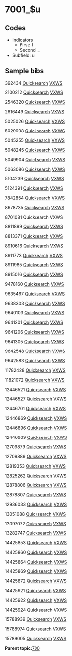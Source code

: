 # 7001\_$u

## Codes

-   Indicators
    -   First: 1
    -   Second: \_
-   Subfield: u

## Sample bibs

392434 [Quicksearch](https://search.library.yale.edu/catalog/392434) [VXWS](http://prodorbis.library.yale.edu:7014/vxws/GetHoldingsService?bibId=392434)

2100212 [Quicksearch](https://search.library.yale.edu/catalog/2100212) [VXWS](http://prodorbis.library.yale.edu:7014/vxws/GetHoldingsService?bibId=2100212)

2546320 [Quicksearch](https://search.library.yale.edu/catalog/2546320) [VXWS](http://prodorbis.library.yale.edu:7014/vxws/GetHoldingsService?bibId=2546320)

2616449 [Quicksearch](https://search.library.yale.edu/catalog/2616449) [VXWS](http://prodorbis.library.yale.edu:7014/vxws/GetHoldingsService?bibId=2616449)

5025026 [Quicksearch](https://search.library.yale.edu/catalog/5025026) [VXWS](http://prodorbis.library.yale.edu:7014/vxws/GetHoldingsService?bibId=5025026)

5029998 [Quicksearch](https://search.library.yale.edu/catalog/5029998) [VXWS](http://prodorbis.library.yale.edu:7014/vxws/GetHoldingsService?bibId=5029998)

5045255 [Quicksearch](https://search.library.yale.edu/catalog/5045255) [VXWS](http://prodorbis.library.yale.edu:7014/vxws/GetHoldingsService?bibId=5045255)

5048245 [Quicksearch](https://search.library.yale.edu/catalog/5048245) [VXWS](http://prodorbis.library.yale.edu:7014/vxws/GetHoldingsService?bibId=5048245)

5049904 [Quicksearch](https://search.library.yale.edu/catalog/5049904) [VXWS](http://prodorbis.library.yale.edu:7014/vxws/GetHoldingsService?bibId=5049904)

5063086 [Quicksearch](https://search.library.yale.edu/catalog/5063086) [VXWS](http://prodorbis.library.yale.edu:7014/vxws/GetHoldingsService?bibId=5063086)

5104239 [Quicksearch](https://search.library.yale.edu/catalog/5104239) [VXWS](http://prodorbis.library.yale.edu:7014/vxws/GetHoldingsService?bibId=5104239)

5124391 [Quicksearch](https://search.library.yale.edu/catalog/5124391) [VXWS](http://prodorbis.library.yale.edu:7014/vxws/GetHoldingsService?bibId=5124391)

7842854 [Quicksearch](https://search.library.yale.edu/catalog/7842854) [VXWS](http://prodorbis.library.yale.edu:7014/vxws/GetHoldingsService?bibId=7842854)

8678735 [Quicksearch](https://search.library.yale.edu/catalog/8678735) [VXWS](http://prodorbis.library.yale.edu:7014/vxws/GetHoldingsService?bibId=8678735)

8701081 [Quicksearch](https://search.library.yale.edu/catalog/8701081) [VXWS](http://prodorbis.library.yale.edu:7014/vxws/GetHoldingsService?bibId=8701081)

8811899 [Quicksearch](https://search.library.yale.edu/catalog/8811899) [VXWS](http://prodorbis.library.yale.edu:7014/vxws/GetHoldingsService?bibId=8811899)

8813371 [Quicksearch](https://search.library.yale.edu/catalog/8813371) [VXWS](http://prodorbis.library.yale.edu:7014/vxws/GetHoldingsService?bibId=8813371)

8910616 [Quicksearch](https://search.library.yale.edu/catalog/8910616) [VXWS](http://prodorbis.library.yale.edu:7014/vxws/GetHoldingsService?bibId=8910616)

8911773 [Quicksearch](https://search.library.yale.edu/catalog/8911773) [VXWS](http://prodorbis.library.yale.edu:7014/vxws/GetHoldingsService?bibId=8911773)

8911985 [Quicksearch](https://search.library.yale.edu/catalog/8911985) [VXWS](http://prodorbis.library.yale.edu:7014/vxws/GetHoldingsService?bibId=8911985)

8915016 [Quicksearch](https://search.library.yale.edu/catalog/8915016) [VXWS](http://prodorbis.library.yale.edu:7014/vxws/GetHoldingsService?bibId=8915016)

9478160 [Quicksearch](https://search.library.yale.edu/catalog/9478160) [VXWS](http://prodorbis.library.yale.edu:7014/vxws/GetHoldingsService?bibId=9478160)

9635467 [Quicksearch](https://search.library.yale.edu/catalog/9635467) [VXWS](http://prodorbis.library.yale.edu:7014/vxws/GetHoldingsService?bibId=9635467)

9638303 [Quicksearch](https://search.library.yale.edu/catalog/9638303) [VXWS](http://prodorbis.library.yale.edu:7014/vxws/GetHoldingsService?bibId=9638303)

9640103 [Quicksearch](https://search.library.yale.edu/catalog/9640103) [VXWS](http://prodorbis.library.yale.edu:7014/vxws/GetHoldingsService?bibId=9640103)

9641201 [Quicksearch](https://search.library.yale.edu/catalog/9641201) [VXWS](http://prodorbis.library.yale.edu:7014/vxws/GetHoldingsService?bibId=9641201)

9641206 [Quicksearch](https://search.library.yale.edu/catalog/9641206) [VXWS](http://prodorbis.library.yale.edu:7014/vxws/GetHoldingsService?bibId=9641206)

9641305 [Quicksearch](https://search.library.yale.edu/catalog/9641305) [VXWS](http://prodorbis.library.yale.edu:7014/vxws/GetHoldingsService?bibId=9641305)

9642548 [Quicksearch](https://search.library.yale.edu/catalog/9642548) [VXWS](http://prodorbis.library.yale.edu:7014/vxws/GetHoldingsService?bibId=9642548)

9642583 [Quicksearch](https://search.library.yale.edu/catalog/9642583) [VXWS](http://prodorbis.library.yale.edu:7014/vxws/GetHoldingsService?bibId=9642583)

11782428 [Quicksearch](https://search.library.yale.edu/catalog/11782428) [VXWS](http://prodorbis.library.yale.edu:7014/vxws/GetHoldingsService?bibId=11782428)

11821072 [Quicksearch](https://search.library.yale.edu/catalog/11821072) [VXWS](http://prodorbis.library.yale.edu:7014/vxws/GetHoldingsService?bibId=11821072)

12446521 [Quicksearch](https://search.library.yale.edu/catalog/12446521) [VXWS](http://prodorbis.library.yale.edu:7014/vxws/GetHoldingsService?bibId=12446521)

12446527 [Quicksearch](https://search.library.yale.edu/catalog/12446527) [VXWS](http://prodorbis.library.yale.edu:7014/vxws/GetHoldingsService?bibId=12446527)

12446701 [Quicksearch](https://search.library.yale.edu/catalog/12446701) [VXWS](http://prodorbis.library.yale.edu:7014/vxws/GetHoldingsService?bibId=12446701)

12446869 [Quicksearch](https://search.library.yale.edu/catalog/12446869) [VXWS](http://prodorbis.library.yale.edu:7014/vxws/GetHoldingsService?bibId=12446869)

12446896 [Quicksearch](https://search.library.yale.edu/catalog/12446896) [VXWS](http://prodorbis.library.yale.edu:7014/vxws/GetHoldingsService?bibId=12446896)

12446969 [Quicksearch](https://search.library.yale.edu/catalog/12446969) [VXWS](http://prodorbis.library.yale.edu:7014/vxws/GetHoldingsService?bibId=12446969)

12709879 [Quicksearch](https://search.library.yale.edu/catalog/12709879) [VXWS](http://prodorbis.library.yale.edu:7014/vxws/GetHoldingsService?bibId=12709879)

12709889 [Quicksearch](https://search.library.yale.edu/catalog/12709889) [VXWS](http://prodorbis.library.yale.edu:7014/vxws/GetHoldingsService?bibId=12709889)

12819353 [Quicksearch](https://search.library.yale.edu/catalog/12819353) [VXWS](http://prodorbis.library.yale.edu:7014/vxws/GetHoldingsService?bibId=12819353)

12825262 [Quicksearch](https://search.library.yale.edu/catalog/12825262) [VXWS](http://prodorbis.library.yale.edu:7014/vxws/GetHoldingsService?bibId=12825262)

12878806 [Quicksearch](https://search.library.yale.edu/catalog/12878806) [VXWS](http://prodorbis.library.yale.edu:7014/vxws/GetHoldingsService?bibId=12878806)

12878807 [Quicksearch](https://search.library.yale.edu/catalog/12878807) [VXWS](http://prodorbis.library.yale.edu:7014/vxws/GetHoldingsService?bibId=12878807)

12936033 [Quicksearch](https://search.library.yale.edu/catalog/12936033) [VXWS](http://prodorbis.library.yale.edu:7014/vxws/GetHoldingsService?bibId=12936033)

13051088 [Quicksearch](https://search.library.yale.edu/catalog/13051088) [VXWS](http://prodorbis.library.yale.edu:7014/vxws/GetHoldingsService?bibId=13051088)

13097072 [Quicksearch](https://search.library.yale.edu/catalog/13097072) [VXWS](http://prodorbis.library.yale.edu:7014/vxws/GetHoldingsService?bibId=13097072)

13282747 [Quicksearch](https://search.library.yale.edu/catalog/13282747) [VXWS](http://prodorbis.library.yale.edu:7014/vxws/GetHoldingsService?bibId=13282747)

14425853 [Quicksearch](https://search.library.yale.edu/catalog/14425853) [VXWS](http://prodorbis.library.yale.edu:7014/vxws/GetHoldingsService?bibId=14425853)

14425860 [Quicksearch](https://search.library.yale.edu/catalog/14425860) [VXWS](http://prodorbis.library.yale.edu:7014/vxws/GetHoldingsService?bibId=14425860)

14425864 [Quicksearch](https://search.library.yale.edu/catalog/14425864) [VXWS](http://prodorbis.library.yale.edu:7014/vxws/GetHoldingsService?bibId=14425864)

14425869 [Quicksearch](https://search.library.yale.edu/catalog/14425869) [VXWS](http://prodorbis.library.yale.edu:7014/vxws/GetHoldingsService?bibId=14425869)

14425872 [Quicksearch](https://search.library.yale.edu/catalog/14425872) [VXWS](http://prodorbis.library.yale.edu:7014/vxws/GetHoldingsService?bibId=14425872)

14425921 [Quicksearch](https://search.library.yale.edu/catalog/14425921) [VXWS](http://prodorbis.library.yale.edu:7014/vxws/GetHoldingsService?bibId=14425921)

14425922 [Quicksearch](https://search.library.yale.edu/catalog/14425922) [VXWS](http://prodorbis.library.yale.edu:7014/vxws/GetHoldingsService?bibId=14425922)

14425924 [Quicksearch](https://search.library.yale.edu/catalog/14425924) [VXWS](http://prodorbis.library.yale.edu:7014/vxws/GetHoldingsService?bibId=14425924)

15788939 [Quicksearch](https://search.library.yale.edu/catalog/15788939) [VXWS](http://prodorbis.library.yale.edu:7014/vxws/GetHoldingsService?bibId=15788939)

15788974 [Quicksearch](https://search.library.yale.edu/catalog/15788974) [VXWS](http://prodorbis.library.yale.edu:7014/vxws/GetHoldingsService?bibId=15788974)

15789005 [Quicksearch](https://search.library.yale.edu/catalog/15789005) [VXWS](http://prodorbis.library.yale.edu:7014/vxws/GetHoldingsService?bibId=15789005)

**Parent topic:**[700](../../tags/700/700.md)

